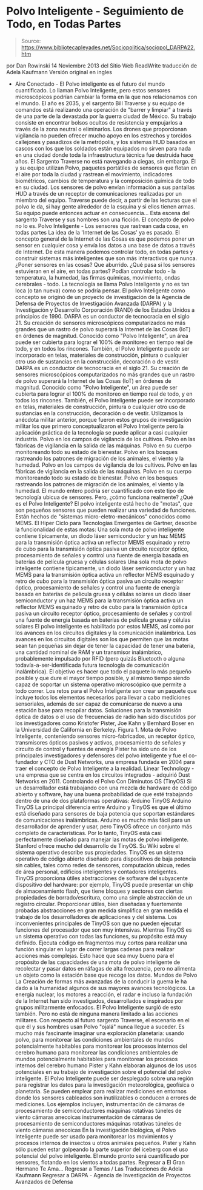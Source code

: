# Polvo Inteligente - Seguimiento de Todo, en Todas Partes

> Source: https://www.bibliotecapleyades.net/Sociopolitica/sociopol_DARPA22.htm

por Dan Rowinski 14 Noviembre 2013
del Sitio Web ReadWrite
traducción de Adela Kaufmann Versión original en ingles
- Aire Conectado -
El Polvo inteligente es el futuro del mundo cuantificado. Lo llaman Polvo Inteligente,
pero estos sensores microscópicos
podrían cambiar la forma en la que
nos relacionamos con el mundo.
El año es 2035, y el sargento Bill Traverse y su equipo de comandos está realizando una operación de "barrer y limpiar" a través de una parte de la devastada por la guerra ciudad de México.
Su trabajo consiste en encontrar bolsos ocultos de resistencia y empujarlos a través de la zona neutral o eliminarlos.
Los drones que proporcionan vigilancia no pueden ofrecer mucho apoyo en los estrechos y torcidos callejones y pasadizos de la metrópolis, y los sistemas HUD basados en cascos con los que los soldados están equipados no sirven para nada en una ciudad donde toda la infraestructura técnica fue destruida hace años.
El Sargento Traverse no está navegando a ciegas, sin embargo.
Él y su equipo utilizan Polvo, paquetes portátiles de sensores que flotan en el aire por toda la ciudad y rastrean el movimiento, indicadores biométricos, cambios de temperatura y la composición química de todo en su ciudad.
Los sensores de polvo envían información a sus pantallas HUD a través de un receptor de comunicaciones realizadas por un miembro del equipo. Traverse puede decir, a partir de las lecturas que el polvo le da, si hay gente alrededor de la esquina y si ellos tienen armas.
Su equipo puede entonces actuar en consecuencia...
Esta escena del sargento Traverse y sus hombres son una ficción.
El concepto de polvo no lo es.
Polvo Inteligente - Los sensores que rastrean cada cosa, en todas partes La idea de la 'Internet de las Cosas' ya es pasado.
El concepto general de la Internet de las Cosas es que podemos poner un sensor en cualquier cosa y envía los datos a una base de datos a través de Internet. De esta manera podemos controlar todo, en todas partes y construir sistemas más inteligentes que son más interactivos que nunca.
¿Poner sensores en las cosas? Que aburrido.
¿Qué pasa si los sensores estuvieran en el aire, en todas partes? Podían controlar todo - la temperatura, la humedad, las firmas químicas, movimiento, ondas cerebrales - todo.
La tecnología se llama Polvo Inteligente y no es tan loca (o tan nueva) como se podría pensar.
El polvo Inteligente como concepto se originó de un proyecto de investigación de la Agencia de Defensa de Proyectos de Investigación Avanzada (DARPA) y la Investigación y Desarrollo Corporación (RAND) de los Estados Unidos a principios de 1990.
DARPA es un conductor de tecnocracia en el siglo 21. Su creación de sensores microscópicos computarizados no más grandes que un rastro de polvo superará la Internet de las Cosas (IoT) en órdenes de magnitud. Conocido como "Polvo Inteligente", un área puede ser cubierta para lograr el 100% de monitoreo en tiempo real de todo, y en todos los rincones. También, el Polvo Inteligente puede ser incorporado en telas, materiales de construcción, pintura o cualquier otro uso de sustancias en la construcción, decoración o de vestir.
DARPA es un conductor de tecnocracia en el siglo 21.
Su creación de sensores microscópicos computarizados no más grandes que un rastro de polvo superará la Internet de las Cosas (IoT) en órdenes de magnitud.
Conocido como "Polvo Inteligente", un área puede ser cubierta para lograr el 100% de monitoreo en tiempo real de todo, y en todos los rincones.
También, el Polvo Inteligente puede ser incorporado en telas, materiales de construcción, pintura o cualquier otro uso de sustancias en la construcción, decoración o de vestir.
Utilizamos la anécdota militar anterior, porque fueron estos grupos de investigación militar los que primero conceptualizaron el Polvo Inteligente pero la aplicación práctica de la tecnología se puede aplicar a casi cualquier industria.
Polvo en los campos de vigilancia de los cultivos. Polvo en las fábricas de vigilancia en la salida de las máquinas. Polvo en su cuerpo monitoreando todo su estado de bienestar. Polvo en los bosques rastreando los patrones de migración de los animales, el viento y la humedad.
Polvo en los campos de vigilancia de los cultivos.
Polvo en las fábricas de vigilancia en la salida de las máquinas.
Polvo en su cuerpo monitoreando todo su estado de bienestar.
Polvo en los bosques rastreando los patrones de migración de los animales, el viento y la humedad.
El mundo entero podría ser cuantificado con este tipo de tecnología ubicua de sensores.
Pero, ¿cómo funciona realmente?
¿Qué es el Polvo Inteligente? El polvo inteligente está hecho de "motas", que son pequeños sensores que pueden realizar una variedad de funciones. Están hechos de "sistemas micro-eletro-mecánicos" conocidos como MEMS.
El Hiper Ciclo para Tecnologías Emergentes de Gartner, describe la funcionalidad de estas motas:
Una sola mota de polvo inteligente contiene típicamente, un diodo láser semiconductor y un haz MEMS para la transmisión óptica activa un reflector MEMS esquinado y retro de cubo para la transmisión óptica pasiva un circuito receptor óptico, procesamiento de señales y control una fuente de energía basada en baterías de película gruesa y células solares
Una sola mota de polvo inteligente contiene típicamente,
un diodo láser semiconductor y un haz MEMS para la transmisión óptica activa un reflector MEMS esquinado y retro de cubo para la transmisión óptica pasiva un circuito receptor óptico, procesamiento de señales y control una fuente de energía basada en baterías de película gruesa y células solares
un diodo láser semiconductor y un haz MEMS para la transmisión óptica activa
un reflector MEMS esquinado y retro de cubo para la transmisión óptica pasiva
un circuito receptor óptico, procesamiento de señales y control
una fuente de energía basada en baterías de película gruesa y células solares
El polvo inteligente es habilitado por estos MEMS, así como por los avances en los circuitos digitales y la comunicación inalámbrica.
Los avances en los circuitos digitales son los que permiten que las motas sean tan pequeñas sin dejar de tener la capacidad de tener una batería, una cantidad nominal de RAM y un transmisor inalámbrico, probablemente impulsado por RFID (pero quizás Bluetooth o alguna todavía-a-ser-identificada futura tecnología de comunicación inalámbrica).
El objetivo es hacer que todo el paquete lo más pequeño posible y que dure el mayor tiempo posible, y al mismo tiempo siendo capaz de soportar un sistema operativo microscópico que permite a todo correr. Los retos para el Polvo Inteligente son crear un paquete que incluye todos los elementos necesarios para llevar a cabo mediciones sensoriales, además de ser capaz de comunicarse de nuevo a una estación base para recopilar datos.
Soluciones para la transmisión óptica de datos o el uso de frecuencias de radio han sido discutidos por los investigadores como Kristofer Pister, Joe Kahn y Bernhard Boser en la Universidad de California en Berkeley.
Figura 1.
Mota de Polvo Inteligente, conteniendo sensores micro-fabricados,
un receptor óptico, transmisores ópticos pasivos y activos,
procesamiento de señales y circuito de control y fuentes de energía
Pister ha sido uno de los principales investigadores y defensores del polvo inteligente y fue el co-fundador y CTO de Dust Networks, una empresa fundada en 2004 para traer el concepto de Polvo Inteligente a la realidad.
Linear Technology - una empresa que se centra en los circuitos integrados - adquirió Dust Networks en 2011.
Controlando el Polvo Con Diminutos OS (TinyOS) Si un desarrollador está trabajando con una mezcla de hardware de código abierto y software, hay una buena probabilidad de que esté trabajando dentro de una de dos plataformas operativas:
Arduino TinyOS
Arduino
TinyOS
La principal diferencia entre Arduino y TinyOS es que el último está diseñado para sensores de baja potencia que soportan estándares de comunicaciones inalámbricas.
Arduino es mucho más fácil para un desarrollador de aprender y usar, pero TinyOS ofrece un conjunto más completo de características. Por lo tanto, TinyOS está casi perfectamente diseñado para manejar las motas de polvo inteligente.
Stanford ofrece mucho del desarrollo de TinyOS. Su Wiki sobre el sistema operativo describe sus propiedades. TinyOS es un sistema operativo de código abierto diseñado para dispositivos de baja potencia sin cables, tales como redes de sensores, computación ubicua, redes de área personal, edificios inteligentes y contadores inteligentes.
TinyOS proporciona útiles abstracciones de software del subyacente dispositivo del hardware:
por ejemplo, TinyOS puede presentar un chip de almacenamiento flash, que tiene bloques y sectores con ciertas propiedades de borrado/escritura, como una simple abstracción de un registro circular.
Proporcionar útiles, bien diseñadas y fuertemente probadas abstracciones en gran medida simplifica en gran medida el trabajo de los desarrolladores de aplicaciones y del sistema.
Los inconvenientes principales de TinyOS son que no pueden ejecutar funciones del procesador que son muy intensivas. Mientras TinyOS es un sistema operativo con todas las funciones, su propósito está muy definido. Ejecuta código en fragmentos muy cortos para realizar una función singular en lugar de correr largas cadenas para realizar acciones más complejas.
Esto hace que sea muy bueno para el propósito de las capacidades de una mota de polvo inteligente de recolectar y pasar datos en ráfagas de alta frecuencia, pero no alimenta un objeto como la estación base que recoge los datos.
Mundos de Polvo La Creación de formas más avanzadas de la conducir la guerra le ha dado a la humanidad algunos de sus mayores avances tecnológicos.
La energía nuclear, los motores a reacción, el radar e incluso la fundación de la Internet han sido investigados, desarrollados e inspirados por grupos militarmente enfocados. El Polvo Inteligente surgió de esto también. Pero no está de ninguna manera limitado a las acciones militares.
Con respecto al futuro sargento Traverse, el escenario en el que él y sus hombres usan Polvo "ojalá" nunca llegue a suceder.
Es mucho más fascinante imaginar una exploración planetaria: usando polvo,
para monitorear las condiciones ambientales de mundos potencialmente habitables para monitorear los procesos internos del cerebro humano
para monitorear las condiciones ambientales de mundos potencialmente habitables
para monitorear los procesos internos del cerebro humano
Pister y Kahn elaboran algunos de los usos potenciales en su trabajo de investigación sobre el potencial del polvo inteligente. El Polvo Inteligente puede ser desplegado sobre una región para registrar los datos para la investigación meteorológica, geofísica o planetaria. Se pueden emplear para realizar mediciones en entornos donde los sensores cableados son inutilizables o conducen a errores de mediciones.
Los ejemplos incluyen,
instrumentación de cámaras de procesamiento de semiconductores máquinas rotativas túneles de viento cámaras anecoicas
instrumentación de cámaras de procesamiento de semiconductores
máquinas rotativas
túneles de viento
cámaras anecoicas
En la investigación biológica, el Polvo Inteligente puede ser usado para monitorear los movimientos y procesos internos de insectos u otros animales pequeños.
Pister y Kahn sólo pueden estar golpeando la parte superior del iceberg con el uso potencial del polvo inteligente. El mundo pronto será cuantificado por sensores, flotando en los vientos a todas partes.
Regresar a El Gran Hermano Te Ama...
Regresar a Temas / Las Traducciones de Adela Kaufmann
Regresar a DARPA - Agencia de Investigación de Proyectos Avanzados de Defensa
